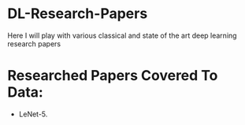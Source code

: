 # DL-Research-Papers
Here I will play with various classical and state of the art deep learning research papers
# Researched Papers Covered To Data:
* LeNet-5.
